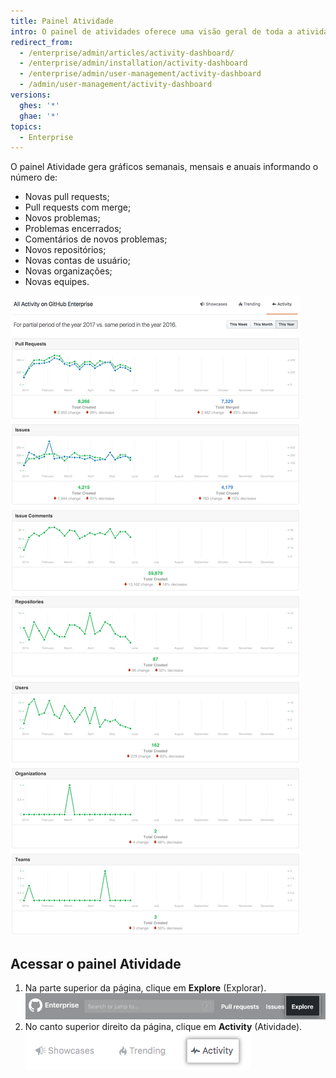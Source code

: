 ```yaml
---
title: Painel Atividade
intro: O painel de atividades oferece uma visão geral de toda a atividade da sua empresa.
redirect_from:
  - /enterprise/admin/articles/activity-dashboard/
  - /enterprise/admin/installation/activity-dashboard
  - /enterprise/admin/user-management/activity-dashboard
  - /admin/user-management/activity-dashboard
versions:
  ghes: '*'
  ghae: '*'
topics:
  - Enterprise
---
```


O painel Atividade gera gráficos semanais, mensais e anuais informando o número de:
- Novas pull requests;
- Pull requests com merge;
- Novos problemas;
- Problemas encerrados;
- Comentários de novos problemas;
- Novos repositórios;
- Novas contas de usuário;
- Novas organizações;
- Novas equipes.

![Painel Atividade](/assets/images/enterprise/activity/activity-dashboard-yearly.png)

## Acessar o painel Atividade

1. Na parte superior da página, clique em **Explore** (Explorar). ![Guia Explore (Explorar)](/assets/images/enterprise/settings/ent-new-explore.png)
2. No canto superior direito da página, clique em **Activity** (Atividade). ![Botão Activity (Atividade)](/assets/images/enterprise/activity/activity-button.png)
